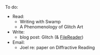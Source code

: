To do:
- Read:
	- Writing with Swamp
	- A Phenomenology of Glitch Art
- Write:
	- blog post: Glitch (& [FileReader](https://developer.mozilla.org/en-US/docs/Web/API/FileReader))
- Email:
	- Joel re: paper on Diffractive Reading